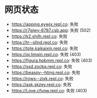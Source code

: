# 网页状态
- https://apping.eywjx.repl.co: 失败
- https://r7gjwy-8787.csb.app: 失败 (502)
- https://k2.shilh.repl.co: 失败
- https://tr--slind.repl.co: 失败
- https://tote.kaikaixin.repl.co: 失败
- https://qi.limqin.repl.co: 失败 (403)
- https://figura.hpbmm.repl.co: 失败 (403)
- https://ssd.zockq.repl.co: 失败
- https://beaspy--hting.repl.co: 失败
- https://rows--zixk.repl.co: 失败
- https://ask.skzey.repl.co: 失败
- https://Love.cfvqw.repl.co: 失败 (403)
